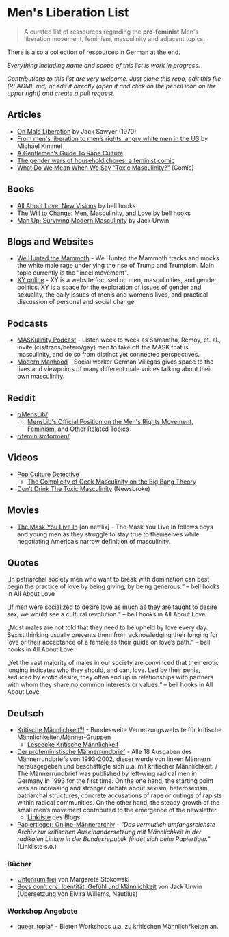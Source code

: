 # Men's Liberation List

> A curated list of ressources regarding the **pro-feminist** Men's liberation movement, feminism, masculinity and adjacent topics.

There is also a collection of ressources in German at the end.

*Everything including name and scope of this list is work in progress.*

*Contributions to this list are very welcome. Just clone this repo, edit this file (README.md) or edit it directly (open it and click on the pencil icon on the upper right) and create a pull request.*

## Articles

* [On Male Liberation](https://www.academia.edu/33743560/On_Male_Liberation) by Jack Sawyer (1970)
* [From men's liberation to men’s rights: angry white men in the US](https://www.opendemocracy.net/5050/michael-kimmel/from-men%27s-liberation-to-men’s-rights-angry-white-men-in-us) by Michael Kimmel
* [A Gentlemen’s Guide To Rape Culture](https://medium.com/human-parts/a-gentlemens-guide-to-rape-culture-7fc86c50dc4c)
* [The gender wars of household chores: a feminist comic](https://www.theguardian.com/world/2017/may/26/gender-wars-household-chores-comic)
* [What Do We Mean When We Say “Toxic Masculinity?”](https://thenib.com/toxic-masculinity) (Comic)

## Books

* [All About Love: New Visions](https://www.goodreads.com/book/show/17607.All_About_Love) by bell hooks
* [The Will to Change: Men, Masculinity, and Love](https://www.goodreads.com/book/show/17601.The_Will_to_Change) by bell hooks
* [Man Up: Surviving Modern Masculinity](https://www.goodreads.com/book/show/29611402-man-up) by Jack Urwin

## Blogs and Websites
* [We Hunted the Mammoth](http://www.wehuntedthemammoth.com) - We Hunted the Mammoth tracks and mocks the white male rage underlying the rise of Trump and Trumpism. Main topic currently is the "incel movement".
* [XY online](http://xyonline.net) - XY is a website focused on men, masculinities, and gender politics. XY is a space for the exploration of issues of gender and sexuality, the daily issues of men’s and women’s lives, and practical discussion of personal and social change.

## Podcasts
* [MASKulinity Podcast](http://maskulinitypodcast.libsyn.com) - Listen week to week as Samantha, Remoy, et. al., invite (cis/trans/hetero/gay) men to take off the MASK that is masculinity, and do so from distinct yet connected perspectives.
* [Modern Manhood](https://modernmanhood.org) - Social worker German Villegas gives space to the lives and viewpoints of many different male voices talking about their own masculinity.

## Reddit
* [r/MensLib/](https://www.reddit.com/r/MensLib/)
	* [MensLib's Official Position on the Men's Rights Movement, Feminism, and Other Related Topics](https://www.reddit.com/r/MensLib/comments/93oyty/menslibs_official_position_on_the_mens_rights/)
* [r/feminismformen/](https://www.reddit.com/r/feminismformen/)

## Videos

* [Pop Culture Detective](https://www.youtube.com/user/rebelliouspixels/featured)
  * [The Complicity of Geek Masculinity on the Big Bang Theory](https://www.youtube.com/watch?v=7L7NRONADJ4&t=8s)
* [Don't Drink The Toxic Masculinity](https://www.youtube.com/watch?v=dv4nhgPV0Hc) (Newsbroke)

## Movies

* [The Mask You Live In](http://therepresentationproject.org/film/the-mask-you-live-in/) [on netflix] - The Mask You Live In follows boys and young men as they struggle to stay true to themselves while negotiating America’s narrow definition of masculinity.

## Quotes
„In patriarchal society men who want to break with domination can best begin the practice of love by being giving, by being generous.“
 – bell hooks in All About Love
 
„If men were socialized to desire love as much as they are taught to desire sex, we would see a cultural revolution.“
 – bell hooks in All About Love
 
„Most males are not told that they need to be upheld by love every day. Sexist thinking usually prevents them from acknowledging their longing for love or their acceptance of a female as their guide on love’s path.“
 – bell hooks in All About Love
 
„Yet the vast majority of males in our society are convinced that their erotic longing indicates who they should, and can, love. Led by their penis, seduced by erotic desire, they often end up in relationships with partners with whom they share no common interests or values.“
 – bell hooks in All About Love

## Deutsch
* [Kritische Männlichkeit?!](http://maennerrundbrief.blogsport.de/linkliste/) - Bundesweite Vernetzungswebsite für kritische Männlichkeiten/Männer-Gruppen
	* [Leseecke Kritische Männlichkeit](https://kritmaen.noblogs.org/leseecke/)
* [Der profeministische Männerrundbrief](http://maennerrundbrief.blogsport.de) - Alle 18 Ausgaben des Männerrundbriefs von 1993-2002, dieser wurde von linken Männern herausgegeben und beschäftigte sich u.a. mit kritischer Männlichkeit. / The Männerrundbrief was published by left-wing radical men in Germany in 1993 for the first time. On the one hand, the starting point was an increasing and stronger debate about sexism, heterosexism, patriarchal structures, concrete accusations of rape or outings of rapists within radical communities. On the other hand, the steady growth of the small men’s movement contributed to the emergence of the newsletter. 
	* [Linkliste](http://maennerrundbrief.blogsport.de/linkliste/) des Blogs
* [Papiertieger: Online-Männerarchiv](http://www.archivtiger.de/maennerarchiv.html) - *"Das vermutlich umfangsreichste Archiv zur kritischen Auseinandersetzung mit Männlichkeit in der radikalen Linken in der Bundesrepublik findet sich beim Papiertiger."* (Linkliste s.o.)

### Bücher
* [Untenrum frei](https://www.goodreads.com/book/show/30258435-untenrum-frei) von Margarete Stokowski
* [Boys don’t cry: Identität, Gefühl und Männlichkeit](https://www.goodreads.com/book/show/34375349-boys-don-t-cry) von Jack Urwin (Übersetzung von Elvira Willems, Nautilus)

### Workshop Angebote

* [queer_topia\*](http://queertopia.blogsport.de) - Bieten Workshops u.a. zu kritischen Männlich\*keiten an.
